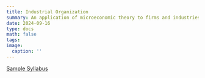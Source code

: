 ```yaml
---
title: Industrial Organization
summary: An application of microeconomic theory to firms and industries. Topics include market structure, pricing practices, advertising, antitrust, and public policy.
date: 2024-09-16
type: docs
math: false
tags:
image:
  caption: ''
---
```


[Sample Syllabus](https://colindavison.github.io/uploads/davison_io_syllabus_spring_24.pdf) 